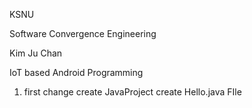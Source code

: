 KSNU

Software Convergence Engineering

Kim Ju Chan

IoT based Android Programming

1. first change
create JavaProject
create Hello.java FIle
